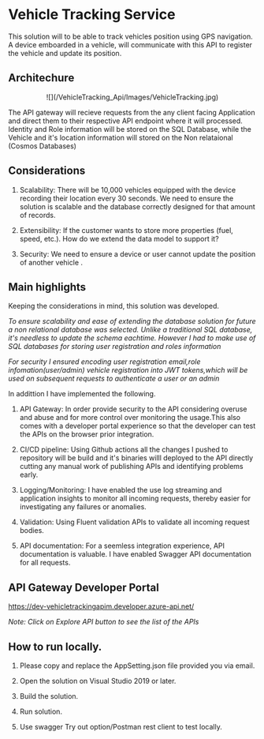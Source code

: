 # Vehicle Tracking Service

This solution will to be able to track vehicles position using GPS navigation. A device emboarded in a vehicle, will communicate with this API to register the vehicle and update its position.

## Architechure

<p align="center">
 ![](/VehicleTracking_Api/Images/VehicleTracking.jpg) 
</p>

The API gateway will recieve requests from the any client facing Application and direct them to their respective API endpoint where it will processed. Identity and Role information will be stored on the SQL Database, while the Vehicle and it's location information will stored on the Non relataional (Cosmos Databases)


## Considerations

1. Scalability: There will be 10,000 vehicles equipped with the device recording their location every 30 seconds. We need to ensure the solution is scalable and the database correctly designed for that amount of records.

2. Extensibility: If the customer wants to store more properties (fuel, speed, etc.). How do we extend the data model to support it?

3. Security: We need to ensure a device or user cannot update the position of another vehicle .

## Main highlights

Keeping the considerations in mind, this solution was developed.

_To ensure scalability and ease of extending the database solution for future a non relational database was selected. Unlike a traditional SQL database, it's needless to update the schema eachtime. However I had to make use of SQL databases for storing user registration and roles information_

_For security I ensured encoding user registration email,role infomation(user/admin) vehicle registration into JWT tokens,which will be used on subsequent requests to authenticate a user or an admin_ 

In addittion I have implemented the following.

1. API Gateway: In order provide security to the API considering overuse and abuse and for more control over monitoring the usage.This also comes with a developer portal experience  so that the developer can test the APIs on the browser prior integration.

2. CI/CD pipeline: Using Github actions all the changes I pushed to repository will be build and it's binaries willl deployed to the API directly cutting any manual work of publishing APIs and identifying problems early.

3. Logging/Monitoring: I have enabled the use log streaming and application insights to monitor all incoming requests, thereby easier for investigating any failures or anomalies.

4. Validation: Using Fluent validation APIs to validate all incoming request bodies.

5. API documentation: For a seemless integration experience, API documentation is valuable. I have enabled Swagger API documentation for all requests.

## API Gateway Developer Portal

https://dev-vehicletrackingapim.developer.azure-api.net/

_Note: Click on Explore API button to see the list of the APIs_


## How to run locally.

1. Please copy and replace the AppSetting.json file provided you via email.

2. Open the solution on Visual Studio 2019 or later.

3. Build the solution.

4. Run solution.

5. Use swagger Try out option/Postman rest client to test locally.


